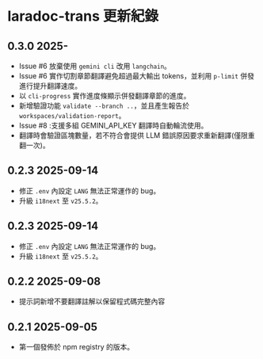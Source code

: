 # laradoc-trans 更新紀錄

## 0.3.0 2025-

- Issue #6 放棄使用 `gemini cli` 改用 `langchain`。
- Issue #6 實作切割章節翻譯避免超過最大輸出 tokens，並利用 `p-limit` 併發進行提升翻譯速度。
- 以 `cli-progress` 實作進度條顯示併發翻譯章節的進度。
- 新增驗證功能 `validate --branch ..`，並且產生報告於 `workspaces/validation-report`。
- Issue #8 :支援多組 GEMINI_API_KEY 翻譯時自動輪流使用。
- 翻譯時會驗證區塊數量，若不符合會提供 LLM 錯誤原因要求重新翻譯(僅限重翻一次)。

## 0.2.3 2025-09-14

- 修正 `.env` 內設定 `LANG` 無法正常運作的 bug。
- 升級 `i18next` 至 `v25.5.2`。

## 0.2.3 2025-09-14

- 修正 `.env` 內設定 `LANG` 無法正常運作的 bug。
- 升級 `i18next` 至 `v25.5.2`。

## 0.2.2 2025-09-08

- 提示詞新增不要翻譯註解以保留程式碼完整內容

## 0.2.1 2025-09-05

- 第一個發佈於 npm registry 的版本。
